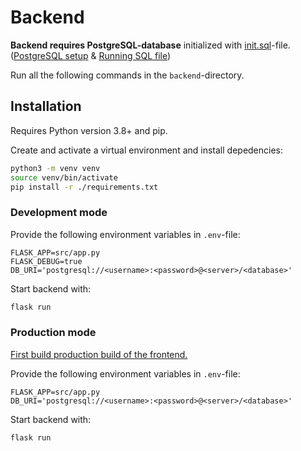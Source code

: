 # Backend

**Backend requires PostgreSQL-database** initialized with [init.sql](init.sql)-file. ([PostgreSQL setup](https://www.prisma.io/dataguide/postgresql/setting-up-a-local-postgresql-database) & [Running SQL file](https://www.postgresql.r2schools.com/how-to-execute-sql-file-in-postgresql/))

Run all the following commands in the `backend`-directory.

## Installation

Requires Python version 3.8+ and pip.

Create and activate a virtual environment and install depedencies:

```bash
python3 -m venv venv
source venv/bin/activate
pip install -r ./requirements.txt
```

### Development mode

Provide the following environment variables in `.env`-file:

```
FLASK_APP=src/app.py
FLASK_DEBUG=true
DB_URI='postgresql://<username>:<password>@<server>/<database>'
```

Start backend with:

```bash
flask run
```

### Production mode

[First build production build of the frontend.](../frontend/README.md)

Provide the following environment variables in `.env`-file:

```
FLASK_APP=src/app.py
DB_URI='postgresql://<username>:<password>@<server>/<database>'
```

Start backend with:

```bash
flask run
```
